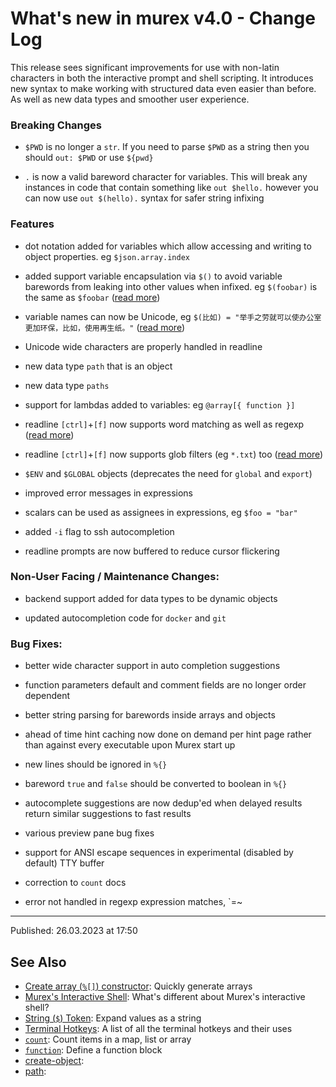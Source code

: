 # What's new in murex v4.0 - Change Log

This release sees significant improvements for use with non-latin characters in both the interactive prompt and shell scripting. It introduces new syntax to make working with structured data even easier than before. As well as new data types and smoother user experience.

### Breaking Changes

- `$PWD` is no longer a `str`. If you need to parse `$PWD` as a string then you should `out: $PWD` or use `${pwd}`

- `.` is now a valid bareword character for variables. This will break any instances in code that contain something like `out $hello.` however you can now use `out $(hello).` syntax for safer string infixing

### Features

- dot notation added for variables which allow accessing and writing to object properties. eg `$json.array.index`

- added support variable encapsulation via `$()` to avoid variable barewords from leaking into other values when infixed. eg `$(foobar)` is the same as `$foobar` ([read more](../parser/string.md))

- variable names can now be Unicode, eg `$(比如) = "举手之劳就可以使办公室更加环保，比如，使用再生纸。"` ([read more](../parser/string.md))

- Unicode wide characters are properly handled in readline

- new data type `path` that is an object

- new data type `paths`

- support for lambdas added to variables: eg `@array[{ function }]`

- readline `[ctrl]`+`[f]` now supports word matching as well as regexp ([read more](../user-guide/terminal-keys.md))

- readline `[ctrl]`+`[f]` now supports glob filters (eg `*.txt`) too ([read more](../user-guide/terminal-keys.md))

- `$ENV` and `$GLOBAL` objects (deprecates the need for `global` and `export`)

- improved error messages in expressions

- scalars can be used as assignees in expressions, eg `$foo = "bar"`

- added `-i` flag to ssh autocompletion

- readline prompts are now buffered to reduce cursor flickering

### Non-User Facing / Maintenance Changes:

- backend support added for data types to be dynamic objects

- updated autocompletion code for `docker` and `git`

### Bug Fixes:

- better wide character support in auto completion suggestions

- function parameters default and comment fields are no longer order dependent

- better string parsing for barewords inside arrays and objects

- ahead of time hint caching now done on demand per hint page rather than against every executable upon Murex start up

- new lines should be ignored in `%{}`

- bareword `true` and `false` should be converted to boolean in `%{}`

- autocomplete suggestions are now dedup'ed when delayed results return similar suggestions to fast results

- various preview pane bug fixes

- support for ANSI escape sequences in experimental (disabled by default) TTY buffer

- correction to `count` docs

- error not handled in regexp expression matches, `=~

<hr>

Published: 26.03.2023 at 17:50

## See Also

- [Create array (`%[]`) constructor](../parser/create-array.md):
  Quickly generate arrays
- [Murex's Interactive Shell](../user-guide/interactive-shell.md):
  What's different about Murex's interactive shell?
- [String (`$`) Token](../parser/string.md):
  Expand values as a string
- [Terminal Hotkeys](../user-guide/terminal-keys.md):
  A list of all the terminal hotkeys and their uses
- [`count`](../commands/count.md):
  Count items in a map, list or array
- [`function`](../commands/function.md):
  Define a function block
- [create-object](../parser/create-object.md):
- [path](../types/path.md):
